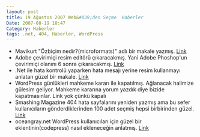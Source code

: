 ```yaml
---
layout: post
title: 19 Ağustos 2007 Web&#039;den Seçme  Haberler
Date: 2007-08-19 10:47
Category: Haberler
tags: .net, 404, Haberler, WordPress
---
```


-   Mavikurt "Özbiçim nedir?(microformats)" adlı bir makale yazmış.
    [Link][]
-   Adobe çevirimiçi resim editörü çıkaracakmış. Yani Adobe Phoshop'un
    çevirimiçi olanını 6 sonra çıkaracakmış. [Link][1]
-   .Net ile hata kontrolü yaparken hata mesajı yerine resim kullanmayı
    anlatan güzel bir makale. [Link][2]
-   WordPress günlükleri mahkeme kararı ile kapatılmış. Ağlanacak
    halimize gülesim geliyor. Mahkeme kararına yorum yazdık diye bizide
    kapatmasınlar. Link yok çünkü kapalı
-   Smashing Magazine 404 hata sayfalarını yeniden yazmış ama bu sefer
    kullanıcıların gönderdiklerinden 100 adet seçmiş hepsi birbirinden
    güzel. [Link][3]
-   oceangray.net WordPress kullanıcıları için güzel bir
    eklentinin(codepress) nasıl ekleneceğin anlatmış. [Link][4]


  [Link]: http://mavikurt.com/ozbicimler-microformats/ "özbiçim"
  [1]: http://news.com.com/2100-7345_3-6163015.html
    "Online Adobe Photoshop"
  [2]: http://www.c-sharpcorner.com/UploadFile/deepakvraghavan/EnhancedRequiredFieldValidator08072007112220AM/EnhancedRequiredFieldValidator.aspx
    "form kontrolü"
  [3]: http://www.smashingmagazine.com/2007/08/17/404-error-pages-reloaded/
    "404 hata sayfaları"
  [4]: http://www.oceangray.net/wordpress-codepress-eklentisi-plugin/
    "codepress"
